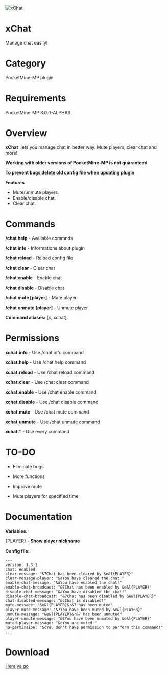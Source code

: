 ![xChat](http://i.imgur.com/oeWKfn3.jpg "xChat")

# xChat
Manage chat easily!

# Category
PocketMine-MP plugin

# Requirements
PocketMine-MP 3.0.0-ALPHA6

# Overview
**xChat**  lets you manage chat in better way. Mute players, clear chat and more!

**Working with older versions of PocketMine-MP is not guaranteed**

**To prevent bugs delete old config file when updating plugin**

**Features**
- Mute/unmute players.
- Enable/disable chat.
- Clear chat.

# Commands
**/chat help** - Available commnds

**/chat info** - Informations about plugin

**/chat reload** - Reload config file

**/chat clear** - Clear chat

**/chat enable** - Enable chat

**/chat disable** - Disable chat

**/chat mute [player]** - Mute player

**/chat unmute [player]** - Unmute player

**Command aliases:** [c, xchat]

# Permissions
**xchat.info** - Use /chat info command

**xchat.help** - Use /chat help command

**xchat.reload** - Use /chat reload command

**xchat.clear** - Use /chat clear command

**xchat.enable** - Use /chat enable command

**xchat.disable** - Use /chat disable command

**xchat.mute** - Use /chat mute command

**xchat.unmute** - Use /chat unmute command

**xchat.*** - Use every command

# TO-DO
- Eliminate bugs

- More functions

- Improve mute

- Mute players for specified time

# Documentation
**Variables:**

{PLAYER} - **Show player nickname**

**Config file:**
```
---
version: 1.3.1
chat: enabled
clear-message: "&7Chat has been cleared by &e&l{PLAYER}"
clear-message-player: "&aYou have cleared the chat!"
enable-chat-message: "&aYou have enabled the chat!"
enable-chat-broadcast: "&7Chat has been enabled by &e&l{PLAYER}"
disable-chat-message: "&aYou have disabled the chat!"
disable-chat-broadcast: "&7Chat has been disabled by &e&l{PLAYER}"
chat-disabled-message: "&cChat is disabled!"
mute-message: "&e&l{PLAYER}&r&7 has been muted"
player-mute-message: "&7You have been muted by &e&l{PLAYER}"
unmute-message: "&e&l{PLAYER}&r&7 has been unmuted"
player-unmute-message: "&7You have been unmuted by &e&l{PLAYER}"
muted-player-message: "&cYou are muted!"
no-permission: "&cYou don't have permission to perform this command!"
...
```

# Download
[Here ya go](https://github.com/Rysieku/xChat/releases)
